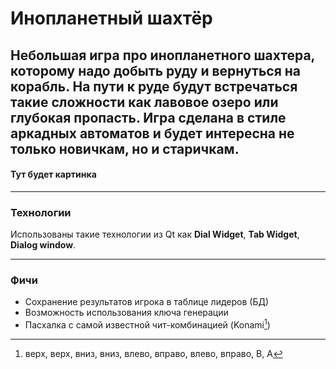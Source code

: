 # Инопланетный шахтёр
Небольшая игра про инопланетного шахтера, которому надо добыть руду и вернуться 
    на корабль.
На пути к руде будут встречаться такие сложности как лавовое озеро или глубокая 
    пропасть.
Игра сделана в стиле аркадных автоматов и будет интересна не только новичкам, но
 и старичкам.
 ---
 #### Тут будет картинка
 ___
### Технологии

Использованы такие технологии из Qt как __Dial Widget__, __Tab Widget__, __Dialog window__.
 ___
### Фичи
* Сохранение результатов игрока в таблице лидеров (БД)
* Возможность использования ключа генерации
* Пасхалка с самой известной чит-комбинацией (Konami[^1])


[^1]: верх, верх, вниз, вниз, влево, вправо, влево, вправо, B, A 
